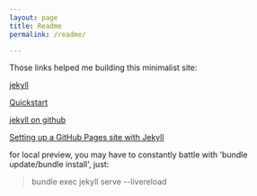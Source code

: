 ```yaml
---
layout: page
title: Readme
permalink: /readme/

---
```


Those links helped me building this minimalist site:

[jekyll](https://jekyllrb.com/)

[Quickstart](https://jekyllrb.com/docs/)

[jekyll on github](https://github.com/jekyll/jekyll)

[Setting up a GitHub Pages site with Jekyll](https://docs.github.com/en/pages/setting-up-a-github-pages-site-with-jekyll)

for local preview, you may have to constantly battle with 'bundle update/bundle install',
just: 

>bundle exec jekyll serve --livereload
